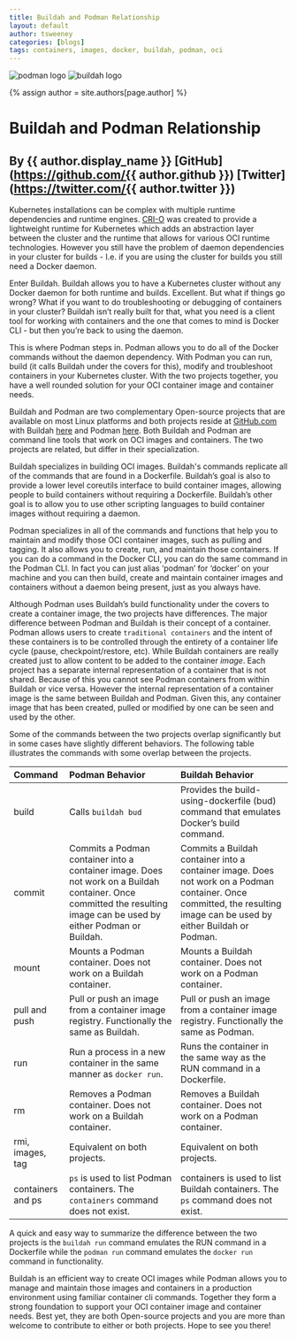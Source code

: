 ```yaml
---
title: Buildah and Podman Relationship
layout: default
author: tsweeney
categories: [blogs]
tags: containers, images, docker, buildah, podman, oci
---
```

![podman logo](https://podman.io/images/podman.svg)
![buildah logo](https://buildah.io/images/buildah.png)

{% assign author = site.authors[page.author] %}
# Buildah and Podman Relationship
## By {{ author.display_name }} [GitHub](https://github.com/{{ author.github }}) [Twitter](https://twitter.com/{{ author.twitter }})

Kubernetes installations can be complex with multiple runtime dependencies and runtime engines.  [CRI-O](https://cri-o.io/) was created to provide a lightweight runtime for Kubernetes which adds an abstraction layer between the cluster and the runtime that allows for various OCI runtime technologies.  However you still have the problem of daemon dependencies in your cluster for builds - I.e. if you are using the cluster for builds you still need a Docker daemon.

Enter Buildah.  Buildah allows you to have a Kubernetes cluster without any Docker daemon for both runtime and builds.  Excellent. But what if things go wrong? What if you want to do troubleshooting or debugging of containers in your cluster?  Buildah isn’t really built for that, what you need is a client tool for working with containers and the one that comes to mind is Docker CLI - but then you’re back to using the daemon.  

This is where Podman steps in.  Podman allows you to do all of the Docker commands without the daemon dependency.  With Podman you can run, build (it calls Buildah under the covers for this), modify and troubleshoot containers in your Kubernetes cluster.  With the two projects together, you have a well rounded solution for your OCI container image and container needs.

<!--readmore-->
Buildah and Podman are two complementary Open-source projects that are available on
most Linux platforms and both projects reside at [GitHub.com](https://github.com)
with Buildah [here](https://github.com/containers/buildah) and Podman [here](https://github.com/containers/podman).  Both Buildah and Podman are command line tools that work on OCI images and containers.  The two projects are related, but differ in their specialization.

Buildah specializes in building OCI images.  Buildah's commands replicate all
of the commands that are found in a Dockerfile. Buildah’s goal is also to provide a lower level coreutils interface to build container images, allowing people to build containers without requiring a Dockerfile.  Buildah’s other goal is to allow you to use other scripting languages to build container images without requiring a daemon.

Podman specializes in all of the commands and functions that help you to maintain and modify those OCI container images, such as pulling and tagging.  It also allows you to create, run, and maintain those containers. If you can do a command in the Docker CLI, you can do the same command in the Podman CLI.  In fact you can just alias ‘podman’ for ‘docker’ on your machine and you can then build, create and maintain container images and containers without a daemon being present, just as you always have.

Although Podman uses Buildah’s build functionality under the covers to create a container image, the two projects have differences.  The major difference between Podman and Buildah is their concept of a container. Podman allows users to create `traditional containers` and the intent of these containers is to be controlled through the entirety of a container life cycle (pause, checkpoint/restore, etc).  While Buildah containers are really created just to allow content to be added to the container *image*.  Each project has a separate internal representation of a container that is not shared.  Because of this you cannot see Podman containers from within Buildah or vice versa. However the internal representation of a container image is the same between Buildah and Podman.  Given this, any container image that has been created, pulled or modified by one can be seen and used by the other.

Some of the commands between the two projects overlap significantly but in some cases have slightly different behaviors.  The following table illustrates the commands with some overlap between the projects.

| Command  | Podman Behavior  | Buildah Behavior |
| :--------------- | :-------------------------- | :------------------------ |
| build          | Calls `buildah bud` | Provides the build-using-dockerfile (bud) command that emulates Docker’s build command. |
| commit      | Commits a Podman container into a container image.  Does not work on a Buildah container. Once committed the resulting image can be used by either Podman or Buildah. |  Commits a Buildah container into a container image. Does not work on a Podman container. Once committed, the resulting image can be used by either Buildah or Podman.|
| mount       | Mounts a Podman container.  Does not work on a Buildah container.  | Mounts a Buildah container. Does not work on a Podman container. |
| pull and push | Pull or push an image from a container  image registry. Functionally the same as Buildah. | Pull or push an image from a container  image registry. Functionally the same as Podman. |
| run             | Run a process in a new container in the same manner as `docker run`. | Runs the container in the same way as the RUN command in a Dockerfile. |
| rm              | Removes a Podman container.  Does not work on a Buildah container.  | Removes a Buildah container. Does not work on a Podman container. |
| rmi, images, tag | Equivalent on both projects. | Equivalent on both projects. |
| containers and ps | `ps` is used to list Podman containers.  The `containers` command does not exist. | containers is used to list Buildah containers.  The `ps` command does not exist. |

A quick and easy way to summarize the difference between the two projects is the `buildah run` command emulates the RUN command in a Dockerfile while the `podman run` command emulates the `docker run` command in functionality. 

Buildah is an efficient way to create OCI images while Podman allows you to manage and maintain those images and containers in a production environment using familiar container cli commands.  Together they form a strong foundation to support your OCI container image and container needs. Best yet, they are both Open-source projects and you are more than welcome to contribute to either or both projects.  Hope to see you there!
